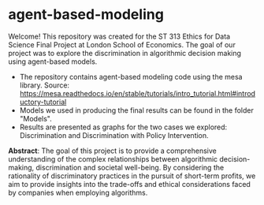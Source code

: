 # agent-based-modeling

Welcome! This repository was created for the ST 313 Ethics for Data Science Final Project at London School of Economics. The goal of our project was to explore the discrimination in algorithmic decision making using agent-based models.

- The repository contains agent-based modeling code using the mesa library. 
Source: https://mesa.readthedocs.io/en/stable/tutorials/intro_tutorial.html#introductory-tutorial
- Models we used in producing the final results can be found in the folder "Models".
- Results are presented as graphs for the two cases we explored: Discrimination and Discrimination with Policy Intervention.

**Abstract**: The goal of this project is to provide a comprehensive understanding of the complex relationships between algorithmic decision-making, discrimination and societal well-being. By considering the rationality of discriminatory practices in the pursuit of short-term profits, we aim to provide insights into the trade-offs and ethical considerations faced by companies when employing algorithms. 
